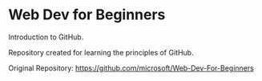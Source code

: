 # Web Dev for Beginners

Introduction to GitHub.

Repository created for learning the principles of GitHub.

Original Repository: https://github.com/microsoft/Web-Dev-For-Beginners
